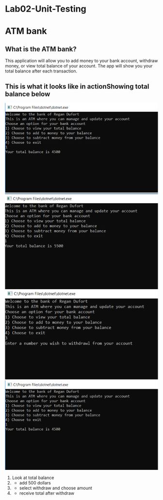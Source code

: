 # Lab02-Unit-Testing
# ATM bank

## What is the ATM bank?
This application will allow you to add money to your bank account, withdraw money, or view total balance of your account. The app will show you your total balance after each transaction.

## This is what it looks like in actionShowing total balance below
![demo](https://github.com/Bigrig72/Lab02-Unit-Testing/blob/master/assets/withdraw%20total.PNG)
![demo](https://github.com/Bigrig72/Lab02-Unit-Testing/blob/master/assets/addtobalance.PNG)
![demo](https://github.com/Bigrig72/Lab02-Unit-Testing/blob/master/assets/withdraw%20selection.PNG)
![demo](https://github.com/Bigrig72/Lab02-Unit-Testing/blob/master/assets/withdraw%20total.PNG)

1. Look at total balance
2. - add 500 dollars
3. - select withdraw and choose amount
4. - receive total after withdraw

